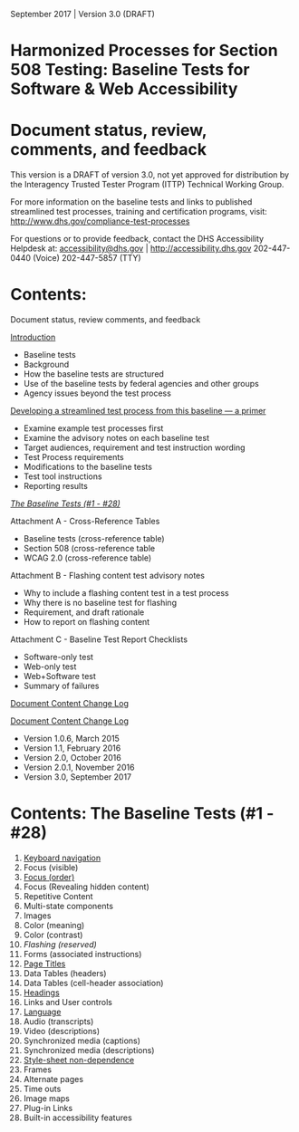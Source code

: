 September 2017 | Version 3.0 (DRAFT)

Harmonized Processes for Section 508 Testing: Baseline Tests for Software & Web Accessibility
==============================================

# Document status, review, comments, and feedback
This version is a DRAFT of version 3.0, not yet approved for distribution by the Interagency Trusted Tester Program (ITTP) Technical Working Group.

For more information on the baseline tests and links to published streamlined test processes, training and certification programs, visit:
<http://www.dhs.gov/compliance-test-processes>

For questions or to provide feedback, contact the DHS Accessibility Helpdesk at:
<accessibility@dhs.gov> | <http://accessibility.dhs.gov>
202-447-0440 (Voice)
202-447-5857 (TTY)

# Contents:

Document status, review comments, and feedback

[Introduction](introduction.md)
* Baseline tests
* Background
* How the baseline tests are structured
* Use of the baseline tests by federal agencies and other groups
* Agency issues beyond the test process

[Developing a streamlined test process from this baseline — a primer](DevelopTestProcess.md)
* Examine example test processes first
* Examine the advisory notes on each baseline test
* Target audiences, requirement and test instruction wording
* Test Process requirements
* Modifications to the baseline tests
* Test tool instructions
* Reporting results

[*The Baseline Tests (\#1 - \#28)*](#contents-the-baseline-tests-1---28)

Attachment A - Cross-Reference Tables
* Baseline tests (cross-reference table)
* Section 508 (cross-reference table
* WCAG 2.0 (cross-reference table)

Attachment B - Flashing content test advisory notes
* Why to include a flashing content test in a test process
* Why there is no baseline test for flashing
* Requirement, and draft rationale
* How to report on flashing content

Attachment C - Baseline Test Report Checklists
* Software-only test
* Web-only test
* Web+Software test
* Summary of failures

[Document Content Change Log](DocumentChange.md)

[Document Content Change Log](DocumentChange1.md)
* Version 1.0.6, March 2015
* Version 1.1, February 2016
* Version 2.0, October 2016
* Version 2.0.1, November 2016
* Version 3.0, September 2017

# Contents: The Baseline Tests (\#1 - \#28)
1. [Keyboard navigation](1KeyboardNavigation.md)
2. Focus (visible)
3. [Focus (order)](3FocusOrder.md)
4. Focus (Revealing hidden content)
5. Repetitive Content
6. Multi-state components
7. Images
8. Color (meaning)
9. Color (contrast)
10. *Flashing (reserved)*
11. Forms (associated instructions)
12. [Page Titles](12PageTitles.md)
13. Data Tables (headers)
14. Data Tables (cell-header association)
15. [Headings](15Headings.md)
16. Links and User controls
17. [Language](17Language.md)
18. Audio (transcripts)
19. Video (descriptions)
20. Synchronized media (captions)
21. Synchronized media (descriptions)
22. [Style-sheet non-dependence](22Stylesheet.md)
23. Frames
24. Alternate pages
25. Time outs
26. Image maps
27. Plug-in Links
28. Built-in accessibility features
